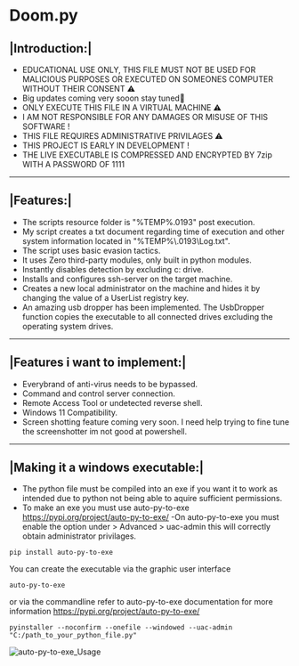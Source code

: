 # Doom.py

## |Introduction:|

- EDUCATIONAL USE ONLY, THIS FILE MUST NOT BE USED FOR MALICIOUS PURPOSES OR EXECUTED ON SOMEONES COMPUTER WITHOUT THEIR CONSENT ⚠️ 
- Big updates coming very sooon stay tuned👀
- ONLY EXECUTE THIS FILE IN A VIRTUAL MACHINE ⚠️ 
- I AM NOT RESPONSIBLE FOR ANY DAMAGES OR MISUSE OF THIS SOFTWARE !
- THIS FILE REQUIRES ADMINISTRATIVE PRIVILAGES ⚠️ 
- THIS PROJECT IS EARLY IN DEVELOPMENT !
- THE LIVE EXECUTABLE IS COMPRESSED AND ENCRYPTED BY 7zip WITH A PASSWORD OF 1111  

---
## |Features:|
- The scripts resource folder is "%TEMP%\.0193" post execution.
- My script creates a txt document regarding time of execution and other system information located in "%TEMP%\\.0193\Log.txt".
- The script uses basic evasion tactics.
- It uses Zero third-party modules, only built in python modules.
- Instantly disables detection by excluding c: drive.
- Installs and configures ssh-server on the target machine.
- Creates a new local administrator on the machine and hides it by changing the value of a UserList registry key.
- An amazing usb dropper has been implemented. The UsbDropper function copies the executable to all connected drives excluding the operating system drives.
---
## |Features i want to implement:|
- Everybrand of anti-virus needs to be bypassed.
- Command and control server connection.
- Remote Access Tool or undetected reverse shell.
- Windows 11 Compatibility.
- Screen shotting feature coming very soon. I need help trying to fine tune the screenshotter im not good at powershell.
---
## |Making it a windows executable:|
- The python file must be compiled into an exe if you want it to work as intended due to python not being able to aquire sufficient permissions.
- To make an exe you must use auto-py-to-exe https://pypi.org/project/auto-py-to-exe/
-On auto-py-to-exe you must enable the option under > Advanced > uac-admin this will correctly obtain administrator privilages.
 ```
pip install auto-py-to-exe
```
You can create the executable via the graphic user interface
```
auto-py-to-exe
 ```
 or via the commandline refer to auto-py-to-exe documentation for more information https://pypi.org/project/auto-py-to-exe/
 ```
 pyinstaller --noconfirm --onefile --windowed --uac-admin  "C:/path_to_your_python_file.py"
 ```
![auto-py-to-exe_Usage](https://user-images.githubusercontent.com/111704953/194864233-b0e184c3-8814-4fe2-acdd-22132045a52f.png)

